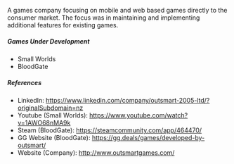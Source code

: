 <!-- markdownlint-disable MD041 -->

A games company focusing on mobile and web based games directly to the consumer market. The focus was in maintaining and implementing additional features for existing games. 

##### Games Under Development

* Small Worlds
* BloodGate

##### References

* LinkedIn: https://www.linkedin.com/company/outsmart-2005-ltd/?originalSubdomain=nz
* Youtube (Small Worlds): https://www.youtube.com/watch?v=1AWO68nMA9k 
* Steam (BloodGate): https://steamcommunity.com/app/464470/ 
* GG Website (BloodGate): https://gg.deals/games/developed-by-outsmart/
* Website (Company): http://www.outsmartgames.com/

<!-- markdownlint-disable MD041 -->